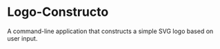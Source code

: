 # Logo-Constructo

A command-line application that constructs a simple SVG logo based on user input.
